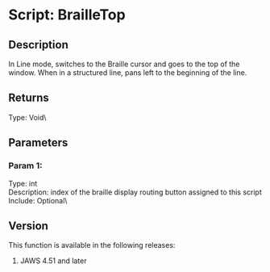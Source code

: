 # Script: BrailleTop

## Description

In Line mode, switches to the Braille cursor and goes to the top of the
window. When in a structured line, pans left to the beginning of the
line.

## Returns

Type: Void\

## Parameters

### Param 1:

Type: int\
Description: index of the braille display routing button assigned to
this script\
Include: Optional\

## Version

This function is available in the following releases:

1.  JAWS 4.51 and later
